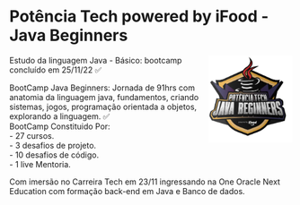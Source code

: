 <div>
<h1>Potência Tech powered by iFood - Java Beginners</h1>
<img align="right" width="150px" src="./img/InsígniaPontênciaTech.png">
</div>

<p>Estudo da linguagem Java - Básico: bootcamp concluído em 25/11/22 ✅</P>

<p>BootCamp Java Beginners: Jornada de 91hrs com anatomia da linguagem java, fundamentos, criando sistemas, jogos, programação orientada a objetos, explorando a linguagem. ✅ <br>
BootCamp Constituido Por:<br>
- 27 cursos.<br>
- 3 desafios de projeto.<br>
- 10 desafios de código.<br>
- 1 live Mentoria.
</p>

<p>Com imersão no Carreira Tech em 23/11 ingressando na One Oracle Next Education com formação back-end em Java e Banco de dados.</p>
 
